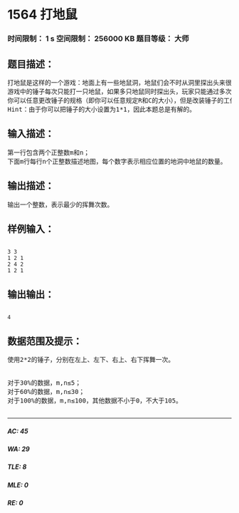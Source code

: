 # 1564 打地鼠   
### 时间限制： 1 s     空间限制： 256000 KB     题目等级： 大师  
## 题目描述：  

<pre>
打地鼠是这样的一个游戏：地面上有一些地鼠洞，地鼠们会不时从洞里探出头来很短时间后又缩回洞中。玩家的目标是在地鼠伸出头时，用锤子砸其头部，砸到的地鼠越多分数也就越高。
游戏中的锤子每次只能打一只地鼠，如果多只地鼠同时探出头，玩家只能通过多次挥舞锤子的方式打掉所有的地鼠。你认为这锤子太没用了，所以你改装了锤子，增加了锤子与地面的接触面积，使其每次可以击打一片区域。如果我们把地面看做m*n的方阵，其每个元素都代表一个地鼠洞，那么锤子可以覆盖R*C区域内的所有地鼠洞。但是改装后的锤子有一个缺点：每次挥舞锤子时，对于这R*C的区域中的所有地洞，锤子会打掉恰好一只地鼠。也就是说锤子覆盖的区域中，每个地洞必须至少有1只地鼠，且如果某个地洞中地鼠的个数大于1，那么这个地洞只会有1只地鼠被打掉，因此每次挥舞锤子时，恰好有R*C只地鼠被打掉。由于锤子的内部结构过于精密，因此在游戏过程中你不能旋转锤子（即不能互换R和C）。
你可以任意更改锤子的规格（即你可以任意规定R和C的大小），但是改装锤子的工作只能在打地鼠前进行（即你不可以打掉一部分地鼠后，再改变锤子的规格）。你的任务是求出要想打掉所有的地鼠，至少需要挥舞锤子的次数。
Hint：由于你可以把锤子的大小设置为1*1，因此本题总是有解的。
</pre>
  
  
## 输入描述：  

<pre>
第一行包含两个正整数m和n；
下面m行每行n个正整数描述地图，每个数字表示相应位置的地洞中地鼠的数量。
</pre>
  
  
## 输出描述：  

<pre>
输出一个整数，表示最少的挥舞次数。
</pre>
  
  
## 样例输入：  

<pre><code>
3 3  
1 2 1  
2 4 2  
1 2 1 
</code></pre>
  
  
## 输出输出：  

<pre><code>
4
</code></pre>
  
  
## 数据范围及提示：  

<pre>
使用2*2的锤子，分别在左上、左下、右上、右下挥舞一次。  
  

对于30%的数据，m,n≤5；
对于60%的数据，m,n≤30；
对于100%的数据，m,n≤100，其他数据不小于0，不大于105。
 
</pre>
  
  
***  

##### AC: 45  
##### WA: 29  
##### TLE: 8  
##### MLE: 0  
##### RE: 0  
